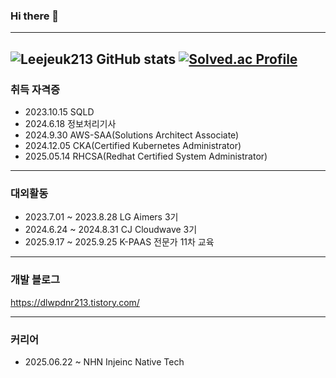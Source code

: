 ### Hi there 👋
---
<!--
**Leejeuk213/Leejeuk213** is a ✨ _special_ ✨ repository because its `README.md` (this file) appears on your GitHub profile.

Here are some ideas to get you started:

- 🔭 I’m currently working on ...
- 🌱 I’m currently learning ...
- 👯 I’m looking to collaborate on ...
- 🤔 I’m looking for help with ...
- 💬 Ask me about ...
- 📫 How to reach me: ...
- 😄 Pronouns: ...
- ⚡ Fun fact: ...
-->
![Leejeuk213 GitHub stats](https://github-readme-stats.vercel.app/api?username=Leejeuk213&show_icons=true&theme=radical)
[![Solved.ac Profile](http://mazassumnida.wtf/api/v2/generate_badge?boj=sammajas)](https://solved.ac/sammajas/)  
--- 

### 취득 자격증


* 2023.10.15 SQLD
* 2024.6.18 정보처리기사
* 2024.9.30 AWS-SAA(Solutions Architect Associate)
* 2024.12.05 CKA(Certified Kubernetes Administrator)
* 2025.05.14 RHCSA(Redhat Certified System Administrator)  

---

### 대외활동

* 2023.7.01 ~ 2023.8.28 LG Aimers 3기  
* 2024.6.24 ~ 2024.8.31 CJ Cloudwave 3기
* 2025.9.17 ~ 2025.9.25 K-PAAS 전문가 11차 교육

--- 

### 개발 블로그

https://dlwpdnr213.tistory.com/

--- 

### 커리어

* 2025.06.22 ~ NHN Injeinc Native Tech

